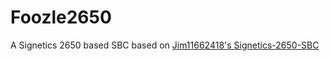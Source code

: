# Foozle2650
A Signetics 2650 based SBC based on [Jim11662418's Signetics-2650-SBC](https://github.com/jim11662418/Signetics-2650-SBC)
